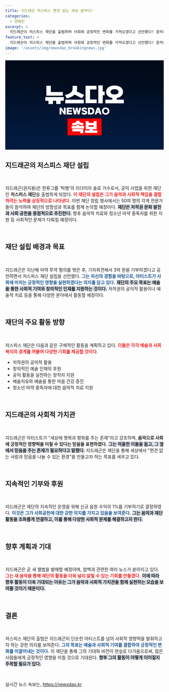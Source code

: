 ```yaml
---
title: 지드래곤 저스피스 편견 없는 세상 꿈꾸다!
categories:
  - 연예인
excerpt: >
  지드래곤이 저스피스 재단을 출범하며 사회에 긍정적인 변화를 가져오겠다고 선언했다! 음악을 통하여 사랑과 평화를 전하고, 예술로 사회에 기여하는 그의 계획을 함께 확인해보세요!
feature_text: >
  지드래곤이 저스피스 재단을 출범하며 사회에 긍정적인 변화를 가져오겠다고 선언했다! 음악을 통하여 사랑과 평화를 전하고, 예술로 사회에 기여하는 그의 계획을 함께 확인해보세요!
image: '/assets/img/newsdao_breakingnews.jpg'
---
```


<p><img src="/assets/img/newsdao_breakingnews.jpg" alt="firstkoreanews 속보" /></p>

<h2 data-ke-size="size26">지드래곤의 저스피스 재단 설립</h2>

<p data-ke-size="size16">&nbsp;</p> 

<p>지드래곤(권지용)은 한류그룹 '빅뱅'의 리더이자 솔로 가수로서, 공익 사업을 위한 재단인 <b>저스피스 재단</b>을 출범하게 되었다. <b><span style="color: #ee2323;">이 재단의 설립은 그가 음악과 사회적 책임을 결합하려는 노력을 상징적으로 나타낸다.</span></b> 이번 재단 창립 행사에서는 50여 명의 각계 전문가들이 참석하여 재단의 방향성과 목표를 함께 논의할 예정이다. <b><span style="background-color: #21538527;">재단은 저작권 문화 발전과 사회 공헌을 중점적으로 추진한다.</span></b> 향후 음악적 치료와 청소년 마약 중독자를 위한 지원 등 사회적인 문제가 다뤄질 예정이다.</p>

<p data-ke-size="size16">&nbsp;</p>

<h2 data-ke-size="size26">재단 설립 배경과 목표</h2>

<p data-ke-size="size16">&nbsp;</p>

<p>지드래곤은 지난해 마약 투약 혐의를 벗은 후, 기자회견에서 3억 원을 기부하겠다고 공언하면서 저스피스 재단 설립을 선언했다. <b><span style="color: #1a5490;">그는 자신의 경험을 바탕으로, 아티스트가 사회에 미치는 긍정적인 영향을 실현하겠다는 의지를 담고 있다.</span></b> <b><span style="background-color: #21538527;">재단의 주요 목표는 예술을 통한 사회적 기여와 창의적인 인재를 지원하는 것이다.</span></b> 저작권의 공익적 활용이나 예술적 치료 등을 통해 다양한 분야에서 활동할 예정이다. </p>

<p data-ke-size="size16">&nbsp;</p>

<h2 data-ke-size="size26">재단의 주요 활동 방향</h2>

<p data-ke-size="size16">&nbsp;</p>

<p>저스피스 재단은 다음과 같은 구체적인 활동을 계획하고 있다. <b><span style="color: #ee2323;">이들은 각각 예술과 사회 복지의 경계를 허물며 다양한 기회를 제공할 것이다.</span></b></p>

<ul>
    <li>저작권의 공익적 활용</li>
    <li>창의적인 예술 인재의 후원</li>
    <li>공익 활동을 실천하는 창작자 지원</li>
    <li>예술치유와 예술을 통한 마음 건강 증진</li>
    <li>청소년 마약 중독자에 대한 음악적 치료 지원</li>
</ul>

<p data-ke-size="size16">&nbsp;</p>

<h2 data-ke-size="size26">지드래곤의 사회적 가치관</h2>

<p data-ke-size="size16">&nbsp;</p>

<p>지드래곤은 아티스트가 "세상에 행복과 평화를 주는 존재"라고 강조하며, <b>음악으로 사회에 긍정적인 영향력을 미칠 수 있다는 믿음을 표현하였다.</b> <b><span style="background-color: #21538527;">그는 억울한 이들을 돕고, 그 옆에서 믿음을 주는 존재가 필요하다고 말했다.</span></b> 지드래곤은 재단을 통해 세상에서 "편견 없는 사랑과 믿음을 나눌 수 있는 환경"을 만들고자 하는 목표를 세우고 있다. </p>

<p data-ke-size="size16">&nbsp;</p>

<h2 data-ke-size="size26">지속적인 기부와 후원</h2>

<p data-ke-size="size16">&nbsp;</p>

<p>지드래곤은 재단의 지속적인 운영을 위해 신규 음원 수익의 1%를 기부하기로 결정하였다. <b><span style="color: #1a5490;">이것은 그가 사회공헌에 대한 강한 의지를 가지고 있음을 보여준다.</span></b> <b><span style="background-color: #21538527;">그는 음악과 재단 활동을 조화롭게 연결하고, 이를 통해 다양한 사회적 문제를 해결하고자 한다.</span></b></p>

<p data-ke-size="size16">&nbsp;</p>

<h2 data-ke-size="size26">향후 계획과 기대</h2>

<p data-ke-size="size16">&nbsp;</p>

<p>지드래곤은 곧 새 앨범을 발매할 예정이며, 컴백과 관련한 여러 뉴스가 쏟아지고 있다. <b><span style="color: #ee2323;">그는 새 음악을 통해 재단의 활동을 더욱 널리 알릴 수 있는 기회를 만들겠다.</span></b> <b><span style="background-color: #21538527;">이에 따라 향후 활동이 더욱 기대되는 이유는 그가 음악과 사회적 가치관을 함께 실현하는 모습을 보여줄 것이기 때문이다.</span></b> </p>

<p data-ke-size="size16">&nbsp;</p>

<h2 data-ke-size="size26">결론</h2>

<p data-ke-size="size16">&nbsp;</p>

<p>저스피스 재단의 출범은 지드래곤이 단순한 아티스트를 넘어 사회적 영향력을 발휘하고자 하는 강한 의지를 보여준다. <b><span style="color: #1a5490;">그의 목표는 예술과 사회적 기여를 결합하여 긍정적인 변화를 이끌어내는 것이다.</span></b> 이 재단을 통해 그의 기대와 비전이 현실로 다가옴으로써, 많은 사람들에게 긍정적인 영향을 미칠 것으로 기대된다. <b><span style="background-color: #21538527;">향후 그의 활동이 어떻게 이어질지 주목할 필요가 있다.</span></b> </p>

<p data-ke-size="size16">&nbsp;</p>
실시간 뉴스 속보는, <a href="https://newsdao.kr" rel="dofollow">https://newsdao.kr</a>


